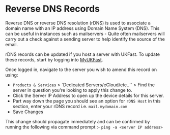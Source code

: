 # Reverse DNS Records

Reverse DNS or reverse DNS resolution (rDNS) is used to associate a domain name with an IP address using Domain Name System (DNS). This can be useful in instances such as mailservers - Quite often mailservers will carry out a check against a sending server to help identify the source of the email.

rDNS records can be updated if you host a server with UKFast. To update these records, start by logging into [MyUKFast](https://my.ukfast.co.uk).

Once logged in, navigate to the server you wish to amend this record on using:

* `Products & Services` > `Dedicated Servers/eCloud/etc..`` > Find the server in question you're looking to apply this change to.
* Click the Server IP Address to open up the device details for this server.
* Part way down the page you should see an option for `rDNS Host` in this section, enter your rDNS record i.e. `mail.mydomain.com`
* Save Changes

This change should propagate immediately and can be confirmed by running the following via command prompt :- `ping -a <server IP address>`
